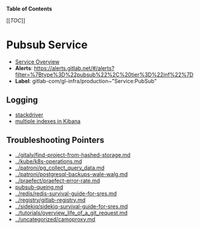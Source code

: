 <!-- MARKER: do not edit this section directly. Edit services/service-catalog.yml then run scripts/generate-docs -->

**Table of Contents**

[[_TOC_]]

#  Pubsub Service
* [Service Overview](https://dashboards.gitlab.net/d/https://dashboards.gitlab.net/d/USVj3qHmk/logging)
* **Alerts**: https://alerts.gitlab.net/#/alerts?filter=%7Btype%3D%22pubsub%22%2C%20tier%3D%22inf%22%7D
* **Label**: gitlab-com/gl-infra/production~"Service:PubSub"

## Logging

* [stackdriver](https://console.cloud.google.com/logs)
* [multiple indexes in Kibana](https://log.gprd.gitlab.net/goto/2fc394521558a0bfed59f791295ffe51)

## Troubleshooting Pointers

* [../gitaly/find-project-from-hashed-storage.md](../gitaly/find-project-from-hashed-storage.md)
* [../kube/k8s-operations.md](../kube/k8s-operations.md)
* [../patroni/pg_collect_query_data.md](../patroni/pg_collect_query_data.md)
* [../patroni/postgresql-backups-wale-walg.md](../patroni/postgresql-backups-wale-walg.md)
* [../praefect/praefect-error-rate.md](../praefect/praefect-error-rate.md)
* [pubsub-queing.md](pubsub-queing.md)
* [../redis/redis-survival-guide-for-sres.md](../redis/redis-survival-guide-for-sres.md)
* [../registry/gitlab-registry.md](../registry/gitlab-registry.md)
* [../sidekiq/sidekiq-survival-guide-for-sres.md](../sidekiq/sidekiq-survival-guide-for-sres.md)
* [../tutorials/overview_life_of_a_git_request.md](../tutorials/overview_life_of_a_git_request.md)
* [../uncategorized/camoproxy.md](../uncategorized/camoproxy.md)
<!-- END_MARKER -->


<!-- ## Summary -->

<!-- ## Architecture -->

<!-- ## Performance -->

<!-- ## Scalability -->

<!-- ## Availability -->

<!-- ## Durability -->

<!-- ## Security/Compliance -->

<!-- ## Monitoring/Alerting -->

<!-- ## Links to further Documentation -->

